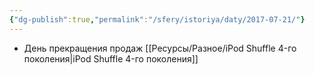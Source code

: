 ```yaml
---
{"dg-publish":true,"permalink":"/sfery/istoriya/daty/2017-07-21/"}
---
```


- День прекращения продаж [[Ресурсы/Разное/iPod Shuffle 4-го поколения\|iPod Shuffle 4-го поколения]]